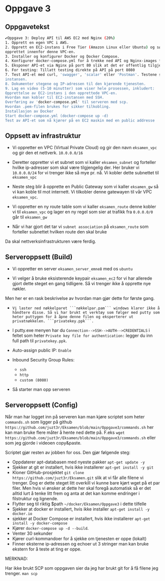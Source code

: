 # Oppgave 3

## Oppgavetekst
```bash
✔Oppgave 3: Deploy API til AWS EC2 med Nginx (20%)
1. Opprett en egen VPC i AWS.
2. Opprett en EC2-instans i Free Tier (Amazon Linux eller Ubuntu) og sørg for at EC2-instansen er
opprettet innenfor denne VPC-en.
3. Installer og konfigurer Docker og Docker Compose.
4. Konfigurer docker-compose.yml for å trekke ned API og Nginx-images fra Docker Hub.
5. Eksponer API-et via Nginx på port 80 slik at det er offentlig tilgjengelig.
6. For testing: Tillatt testing direkte på API på port 8080
7. Test API-et med curl, 'swagger', 'scalar' eller 'Postman'. Testene skal kjøres mot public IP'en til EC2-
instansen.
8. Dokumenter stegene og IP-adressen til den kjørende tjenesten.
9. Lag en video (5-10 minutter) som viser hele prosessen, inkludert:
Opprettelse av EC2-instans i den opprettede VPC-en.
Hvordan man kobler til EC2-instansen med SSH.
Overføring av 'docker-compose.yml' til serveren med scp.
Hvordan .pem-filen brukes for sikker tilkobling.
Installasjon av Docker
Start docker-compose.yml (docker-compose up -d)
Test av API-et som nå kjører på en EC2 maskin med en public addresse
``` 


## Oppsett av infrastruktur

* Vi oppretter en VPC (Virtual Private Cloud) og gir den navn ```eksamen_vpc``` og gir den et nettverk. ```10.0.0.0/16```

* Deretter oppretter vi et subnet som vi kaller ```eksamen_subnet``` og forteller hvilke ip-adresser som skal være tilgjengelig der. Her bruker vi ```10.0.0.0/24``` for vi trenger ikke så mye pr. nå. Vi kobler dette subnettet til ```eksamen_vpc```

* Neste steg blir å opprette en Public Gateway som vi kaller ```eksamen_gw``` så vi kan koble til mot internett. Vi tilkobler denne gatewayen til vår VPC ```eksamen_vpc```.  

* Vi oppretter en ny route table som vi kaller ```eksamen_route``` denne kobler vi til ```eksamen_vpc``` og lager en ny regel som sier at trafikk fra ```0.0.0.0/0``` går til ```eksamen_gw```  

* Når vi har gjort det tar vi ```subnet association``` på ```eksamen_route``` som forteller subnettet hvilken route den skal bruke

Da skal nettverksinfrastrukturen være ferdig.


## Serveroppsett (Build)

* Vi oppretter en server ```eksamen_server_emne8``` med os ```ubuntu```

* Vi velger å bruke eksisterende keypair ```eksamen_ec2``` for vi har allerede gjort dette steget en gang tidligere. Så vi trenger ikke å opprette nye nøkler. 

Men her er en rask beskrivelse av hvordan man gjør dette for første gang. 
*     Vi laster ned nøkkelparet ```nøkkelpar.pam``` windows klarer ikke å håndtere disse. Så vi har brukt et verktøy som følger med putty som heter puttygen for å åpne denne filen og eksperterer ut privatnøkkelen. ```privatekey.ppk```. 
*    I putty.exe menyen har du ```Connection-->SSH-->AUTH-->CREDENTIALS``` i feltet som heter ```Private key file for authentication:``` legger du inn full path til ```privatekey.ppk```.

* Auto-assign public IP: ```Enable```

* Inbound Security Group Rules:
    * ```ssh```
    * ```http```
    * ```custom (8080)```
    
* Så starter man opp serveren

## Serveroppsett (Config)

Når man har logget inn på serveren kan man kjøre scriptet som heter ```commands.sh``` som ligger på github ```https://github.com/juzt3r/Eksamen/blob/main/Oppgave3/commands.sh``` her kan man bruke flere måter å hente ned dette på. F.eks ```wget https://github.com/juzt3r/Eksamen/blob/main/Oppgave3/commands.sh``` eller som jeg gjorde i videoen copy&paste.

Scriptet gjør resten av jobben for oss. Den gjør følgende steg:

* Oppdaterer apt-databasen med nyeste pakker ```apt-get update -y```
* Sjekker at git er installert, hvis ikke installerer ```apt-get install -y git```
* Kloner GitHub-prosjektet ```git clone https://github.com/juzt3r/Eksamen.git``` slik at vi får alle filene vi trenger. Dog er dette steget litt overkill vi kunne bare kjørt wget på et par filer. Men hvis vi ønsker at dette her skal foregå automatisk så er det alltid lurt å tenke litt frem og anta at det kan komme endringer i filstruktur og lignende. 
* Flytter seg til riktig $path ```~/docker/Eksamen/Oppgave3``` i dette tilfelle
* Sjekker at docker er installert, hvis ikke installer ```apt-get install -y docker.io```
* sjekker at Docker Compose er installert, hvis ikke installerer ```apt-get install -y docker-compose```
* Kjører ```docker-compose up -d --build```. 
* Venter 30 sekunder
* Kjører curl-kommandoer for å sjekke om tjenesten er oppe (lokalt)
* Finner eksterne ip-adressen og echoer ut 3 stringer man kan bruke ekstern for å teste at ting er oppe.








MERKNAD: 

Har ikke brukt SCP som oppgaven sier da jeg har brukt git for å få filene jeg trenger.
```man scp```